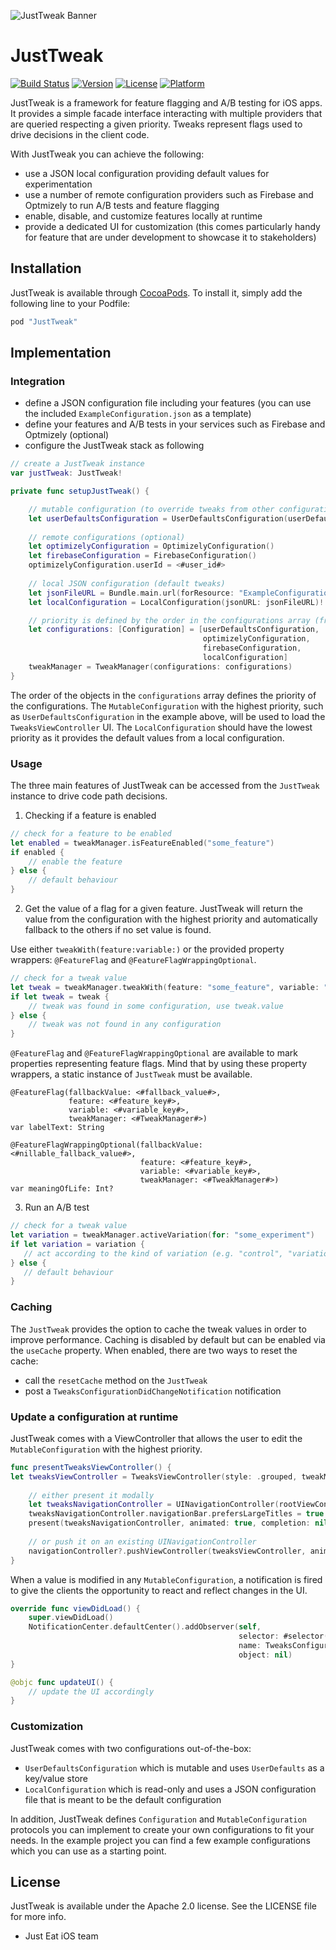 ![JustTweak Banner](./img/just_tweak_banner.png)

# JustTweak

[![Build Status](https://travis-ci.org/justeat/JustTweak.svg?branch=master)](https://travis-ci.org/justeat/JustTweak)
[![Version](https://img.shields.io/cocoapods/v/JustTweak.svg?style=flat)](http://cocoapods.org/pods/JustTweak)
[![License](https://img.shields.io/cocoapods/l/JustTweak.svg?style=flat)](http://cocoapods.org/pods/JustTweak)
[![Platform](https://img.shields.io/cocoapods/p/JustTweak.svg?style=flat)](http://cocoapods.org/pods/JustTweak)

JustTweak is a framework for feature flagging and A/B testing for iOS apps.
It provides a simple facade interface interacting with multiple providers that are queried respecting a given priority.
Tweaks represent flags used to drive decisions in the client code. 

With JustTweak you can achieve the following:

- use a JSON local configuration providing default values for experimentation 
- use a number of remote configuration providers such as Firebase and Optmizely to run A/B tests and feature flagging   
- enable, disable, and customize features locally at runtime
- provide a dedicated UI for customization (this comes particularly handy for feature that are under development to showcase it to stakeholders)


## Installation

JustTweak is available through [CocoaPods](http://cocoapods.org). To install it, simply add the following line to your Podfile:

```ruby
pod "JustTweak"
```

## Implementation

### Integration

- define a JSON configuration file including your features (you can use the included `ExampleConfiguration.json` as a template)
- define your features and A/B tests in your services such as Firebase and Optmizely (optional)
- configure the JustTweak stack as following

```swift
// create a JustTweak instance
var justTweak: JustTweak!

private func setupJustTweak() {

    // mutable configuration (to override tweaks from other configurations)
    let userDefaultsConfiguration = UserDefaultsConfiguration(userDefaults: UserDefaults.standard)
    
    // remote configurations (optional)
    let optimizelyConfiguration = OptimizelyConfiguration()
    let firebaseConfiguration = FirebaseConfiguration()
    optimizelyConfiguration.userId = <#user_id#>
    
    // local JSON configuration (default tweaks)
    let jsonFileURL = Bundle.main.url(forResource: "ExampleConfiguration", withExtension: "json")!
    let localConfiguration = LocalConfiguration(jsonURL: jsonFileURL)!

    // priority is defined by the order in the configurations array (from highest to lowest)
    let configurations: [Configuration] = [userDefaultsConfiguration,
                                           optimizelyConfiguration,
                                           firebaseConfiguration,
                                           localConfiguration]
    tweakManager = TweakManager(configurations: configurations)
}
```

The order of the objects in the `configurations` array defines the priority of the configurations. The `MutableConfiguration` with the highest priority, such as `UserDefaultsConfiguration` in the example above, will be used to load the `TweaksViewController` UI. The `LocalConfiguration` should have the lowest priority as it provides the default values from a local configuration.


### Usage

The three main features of JustTweak can be accessed from the `JustTweak` instance to drive code path decisions.

1. Checking if a feature is enabled

```swift
// check for a feature to be enabled
let enabled = tweakManager.isFeatureEnabled("some_feature")
if enabled {
    // enable the feature
} else {
    // default behaviour
}
```

2. Get the value of a flag for a given feature. JustTweak will return the value from the configuration with the highest priority and automatically fallback to the others if no set value is found.

Use either `tweakWith(feature:variable:)` or the provided property wrappers: `@FeatureFlag` and `@FeatureFlagWrappingOptional`.

```swift
// check for a tweak value
let tweak = tweakManager.tweakWith(feature: "some_feature", variable: "some_flag")
if let tweak = tweak {
    // tweak was found in some configuration, use tweak.value
} else {
    // tweak was not found in any configuration
}
```

`@FeatureFlag` and `@FeatureFlagWrappingOptional` are available to mark properties representing feature flags. Mind that by using these property wrappers, a static instance of `JustTweak` must be available.

```
@FeatureFlag(fallbackValue: <#fallback_value#>,
             feature: <#feature_key#>,
             variable: <#variable_key#>,
             tweakManager: <#TweakManager#>)
var labelText: String
```

```
@FeatureFlagWrappingOptional(fallbackValue: <#nillable_fallback_value#>,
                             feature: <#feature_key#>,
                             variable: <#variable_key#>,
                             tweakManager: <#TweakManager#>)
var meaningOfLife: Int?
```

3. Run an A/B test

```swift
// check for a tweak value
let variation = tweakManager.activeVariation(for: "some_experiment")
if let variation = variation {
   // act according to the kind of variation (e.g. "control", "variation_1")
} else {
   // default behaviour
}
```


### Caching

The `JustTweak` provides the option to cache the tweak values in order to improve performance. Caching is disabled by default but can be enabled via the `useCache` property. When enabled, there are two ways to reset the cache:

- call the `resetCache` method on the  `JustTweak`
- post a `TweaksConfigurationDidChangeNotification` notification

### Update a configuration at runtime

JustTweak comes with a ViewController that allows the user to edit the `MutableConfiguration` with the highest priority.

```swift
func presentTweaksViewController() {
let tweaksViewController = TweaksViewController(style: .grouped, tweakManager: <#TweakManager#>)
    
    // either present it modally
    let tweaksNavigationController = UINavigationController(rootViewController:tweaksViewController)
    tweaksNavigationController.navigationBar.prefersLargeTitles = true
    present(tweaksNavigationController, animated: true, completion: nil)
    
    // or push it on an existing UINavigationController
    navigationController?.pushViewController(tweaksViewController, animated: true)
}
```

When a value is modified in any `MutableConfiguration`, a notification is fired to give the clients the opportunity to react and reflect changes in the UI.

```swift
override func viewDidLoad() {
    super.viewDidLoad()
    NotificationCenter.defaultCenter().addObserver(self,
                                                   selector: #selector(updateUI),
                                                   name: TweaksConfigurationDidChangeNotification,
                                                   object: nil)
}

@objc func updateUI() {
    // update the UI accordingly
}
```


### Customization

JustTweak comes with two configurations out-of-the-box:

- `UserDefaultsConfiguration` which is mutable and uses `UserDefaults` as a key/value store 
- `LocalConfiguration` which is read-only and uses a JSON configuration file that is meant to be the default configuration

In addition, JustTweak defines `Configuration` and `MutableConfiguration` protocols you can implement to create your own configurations to fit your needs. In the example project you can find a few example configurations which you can use as a starting point.


## License

JustTweak is available under the Apache 2.0 license. See the LICENSE file for more info.


- Just Eat iOS team
